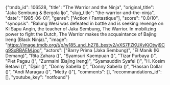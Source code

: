 {"tmdb_id": 106528, "title": "The Warrior and the Ninja", "original_title": "Jaka Sembung & Bergola Ijo", "slug_title": "the-warrior-and-the-ninja", "date": "1985-06-01", "genre": ["Action / Fantastique"], "score": "0.0/10", "synopsis": "Balung Wesi was defeated in battle and is seeking revenge on Ki Sapu Angin, the teacher of Jaka Sembung, The Warrior. In mobilizing power to fight the Dutch, The Warrior makes the acquaintance of Bajing Ireng (Black Ninja).", "image": "https://image.tmdb.org/t/p/w185_and_h278_bestv2/vXS7FZKUXyKjOtwj9Cg9SxRBAEM.jpg", "actors": ["Barry Prima (Jaka Sembung)", "El Manik (Ki Demang)", "Rita Zahara ()", "Syamsuri Kaempuan ()", "Tizar Purbaya ()", "Piet Pagau ()", "Zurmaini (Bajing Ireng)", "Syamsuddin Syafei ()", "H. Kosim Betawi ()", "Djair ()", "Donny Sabella ()", "Donny Sabella ()", "Hassan Dollar ()", "Andi Maragau ()", "Metty ()"], "comments": [], "recommandations_id": [], "youtube_key": "notfound"}